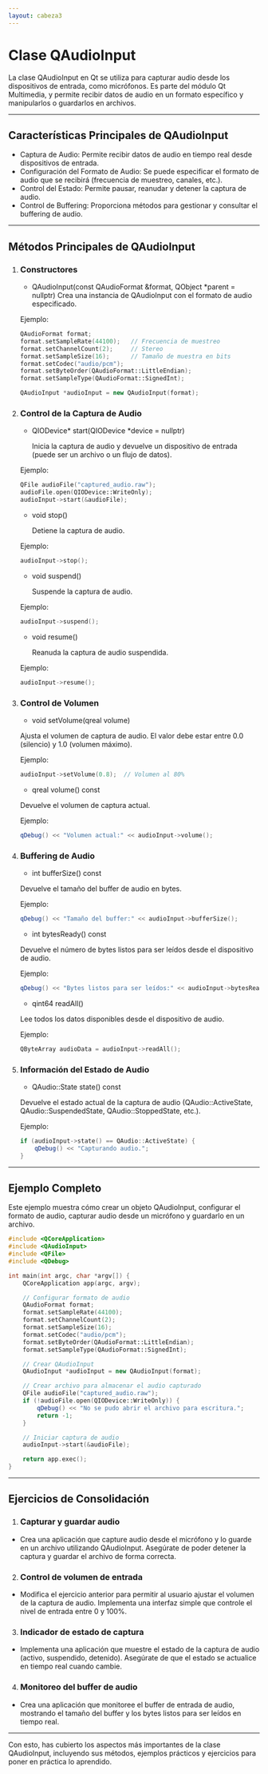 ```yaml
---
layout: cabeza3
---
```


# Clase QAudioInput

La clase QAudioInput en Qt se utiliza para capturar audio desde los dispositivos de entrada, como micrófonos. Es parte del módulo Qt Multimedia, y permite recibir datos de audio en un formato específico y manipularlos o guardarlos en archivos.

***

## Características Principales de QAudioInput
- Captura de Audio: Permite recibir datos de audio en tiempo real desde dispositivos de entrada.
- Configuración del Formato de Audio: Se puede especificar el formato de audio que se recibirá (frecuencia de muestreo, canales, etc.).
- Control del Estado: Permite pausar, reanudar y detener la captura de audio.
- Control de Buffering: Proporciona métodos para gestionar y consultar el buffering de audio.

***

## Métodos Principales de QAudioInput
1. ### Constructores
    - QAudioInput(const QAudioFormat &format, QObject *parent = nullptr)
    Crea una instancia de QAudioInput con el formato de audio especificado.

    Ejemplo:
    ```cpp
    QAudioFormat format;
    format.setSampleRate(44100);   // Frecuencia de muestreo
    format.setChannelCount(2);     // Stereo
    format.setSampleSize(16);      // Tamaño de muestra en bits
    format.setCodec("audio/pcm");
    format.setByteOrder(QAudioFormat::LittleEndian);
    format.setSampleType(QAudioFormat::SignedInt);

    QAudioInput *audioInput = new QAudioInput(format);
    ```
2. ### Control de la Captura de Audio
    - QIODevice* start(QIODevice *device = nullptr)
    
        Inicia la captura de audio y devuelve un dispositivo de entrada (puede ser un archivo o un flujo de datos). 

    Ejemplo:
    ```cpp
    QFile audioFile("captured_audio.raw");
    audioFile.open(QIODevice::WriteOnly);
    audioInput->start(&audioFile);
    ```

    - void stop()

        Detiene la captura de audio.

    Ejemplo:
    ```cpp
    audioInput->stop();
    ```
    - void suspend()

        Suspende la captura de audio.

    Ejemplo:
    ```cpp
    audioInput->suspend();
    ```
    - void resume()

        Reanuda la captura de audio suspendida.

    Ejemplo:
    ```cpp
    audioInput->resume();
    ```

3. ### Control de Volumen
    - void setVolume(qreal volume)

    Ajusta el volumen de captura de audio. El valor debe estar entre 0.0 (silencio) y 1.0 (volumen máximo).

    Ejemplo:
    ```cpp
    audioInput->setVolume(0.8);  // Volumen al 80%
    ```

    - qreal volume() const
    
    Devuelve el volumen de captura actual.

    Ejemplo:
    ```cpp
    qDebug() << "Volumen actual:" << audioInput->volume();
    ```

4. ### Buffering de Audio
    - int bufferSize() const

    Devuelve el tamaño del buffer de audio en bytes.

    Ejemplo:
    ```cpp
    qDebug() << "Tamaño del buffer:" << audioInput->bufferSize();
    ```
    - int bytesReady() const

    Devuelve el número de bytes listos para ser leídos desde el dispositivo de audio.

    Ejemplo:
    ```cpp
    qDebug() << "Bytes listos para ser leídos:" << audioInput->bytesReady();
    ```
    - qint64 readAll()

    Lee todos los datos disponibles desde el dispositivo de audio.

    Ejemplo:
    ```cpp
    QByteArray audioData = audioInput->readAll();
    ```
5. ### Información del Estado de Audio
    - QAudio::State state() const

    Devuelve el estado actual de la captura de audio (QAudio::ActiveState, QAudio::SuspendedState, QAudio::StoppedState, etc.).

    Ejemplo:
    ```cpp
    if (audioInput->state() == QAudio::ActiveState) {
        qDebug() << "Capturando audio.";
    }
    ```

***

## Ejemplo Completo

Este ejemplo muestra cómo crear un objeto QAudioInput, configurar el formato de audio, capturar audio desde un micrófono y guardarlo en un archivo.

```cpp
#include <QCoreApplication>
#include <QAudioInput>
#include <QFile>
#include <QDebug>

int main(int argc, char *argv[]) {
    QCoreApplication app(argc, argv);

    // Configurar formato de audio
    QAudioFormat format;
    format.setSampleRate(44100);
    format.setChannelCount(2);
    format.setSampleSize(16);
    format.setCodec("audio/pcm");
    format.setByteOrder(QAudioFormat::LittleEndian);
    format.setSampleType(QAudioFormat::SignedInt);

    // Crear QAudioInput
    QAudioInput *audioInput = new QAudioInput(format);

    // Crear archivo para almacenar el audio capturado
    QFile audioFile("captured_audio.raw");
    if (!audioFile.open(QIODevice::WriteOnly)) {
        qDebug() << "No se pudo abrir el archivo para escritura.";
        return -1;
    }

    // Iniciar captura de audio
    audioInput->start(&audioFile);

    return app.exec();
}
```
***

## Ejercicios de Consolidación
1.	### Capturar y guardar audio
- Crea una aplicación que capture audio desde el micrófono y lo guarde en un archivo utilizando QAudioInput. Asegúrate de poder detener la captura y guardar el archivo de forma correcta.
2.	### Control de volumen de entrada
- Modifica el ejercicio anterior para permitir al usuario ajustar el volumen de la captura de audio. Implementa una interfaz simple que controle el nivel de entrada entre 0 y 100%.
3.	###  Indicador de estado de captura
- Implementa una aplicación que muestre el estado de la captura de audio (activo, suspendido, detenido). Asegúrate de que el estado se actualice en tiempo real cuando cambie.
4.	###  Monitoreo del buffer de audio
- Crea una aplicación que monitoree el buffer de entrada de audio, mostrando el tamaño del buffer y los bytes listos para ser leídos en tiempo real.

***

Con esto, has cubierto los aspectos más importantes de la clase QAudioInput, incluyendo sus métodos, ejemplos prácticos y ejercicios para poner en práctica lo aprendido.

